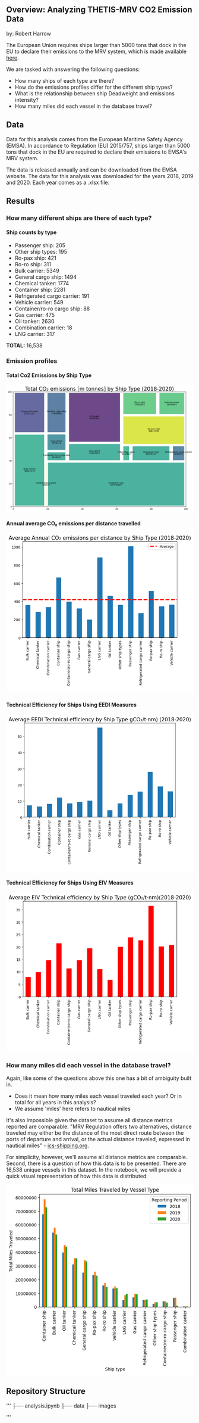## Overview: Analyzing THETIS-MRV CO2 Emission Data

by: Robert Harrow

The European Union requires ships larger than 5000 tons that dock in the EU to declare their emissions to
the MRV system, which is made available [here](https://mrv.emsa.europa.eu/#public/emission-report).

We are tasked with answering the following questions:
* How many ships of each type are there?
* How do the emissions profiles differ for the different ship types?
* What is the relationship between ship Deadweight and emissions intensity?
* How many miles did each vessel in the database travel?

## Data

Data for this analysis comes from the European Maritime Safety Agency (EMSA). In accordance to Regulation (EU) 2015/757, ships larger than 5000 tons that dock in the EU are required to declare their emissions to
EMSA's MRV system.

The data is released annually and can be downloaded from the EMSA website. The data for this analysis was downloaded for the years 2018, 2019 and 2020. Each year comes as a .xlsx file.

## Results

### How many different ships are there of each type?

#### Ship counts by type
* Passenger ship: 205
* Other ship types: 195
* Ro-pax ship: 421
* Ro-ro ship: 311
* Bulk carrier: 5349
* General cargo ship: 1494
* Chemical tanker: 1774
* Container ship: 2281
* Refrigerated cargo carrier: 191
* Vehicle carrier: 549
* Container/ro-ro cargo ship: 88
* Gas carrier: 475
* Oil tanker: 2630
* Combination carrier: 18
* LNG carrier: 317

**TOTAL:** 16,538

### Emission profiles

#### Total Co2 Emissions by Ship Type

![emissions by ship type](images/image-1.png)

#### Annual average CO₂ emissions per distance travelled

![average emissions by distance travelled](images/image-2.png)

#### Technical Efficiency for Ships Using EEDI Measures

![technical-efficiency-eedi](images/image-4.png)

#### Technical Efficiency for Ships Using EIV Measures

![technical-efficiency-eiv](images/image-5.png)

### How many miles did each vessel in the database travel?

Again, like some of the questions above this one has a bit of ambiguity built in.
* Does it mean how many miles each vessel traveled each year? Or in total for all years in this analysis?
* We assume 'miles' here refers to nautical miles

It's also impossible given the dataset to assume all distance metrics reported are comparable.
"MRV Regulation offers two alternatives, distance traveled may either be the distance of the most direct route between the ports of departure and arrival, or the actual distance traveled, expressed in nautical miles" - [ics-shipping.org](https://www.ics-shipping.org/wp-content/uploads/2020/08/ics-guidance-on-eu-mrv.pdf).

For simplicity, however, we'll assume all distance metrics are comparable.
Second, there is a question of how this data is to be presented. There are 16,538 unique vessels in this dataset. In the notebook, we will provide a quick visual representation of how this data is distributed.

![distance-travelled-by-ship](images/image-3.png)

## Repository Structure

'''
├── analysis.ipynb
├── data
├── images

'''